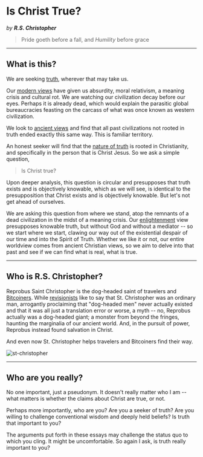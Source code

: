 # Is Christ True?

*by* ***R.S. Christopher***

> Pride goeth before a fall,
> and *Humility* before grace


<!--
Lord Jesus Christ
Son of the Living God
Have mercy on me,
 a sinner
-->



---

## What is this?

We are seeking 
 [truth](truth.md), wherever that may take us.

Our
 [modern views](modern-views/index.md)
 have given us absurdity, moral relativism, a meaning crisis and cultural rot. We are watching our civilization decay before our eyes. Perhaps it is already dead, which would explain the parasitic global bureaucracies feasting on the carcass of what was once known as western civilization.

We look to [ancient views](ancient-views/index.md) and find that all past civilizations not rooted in truth ended exactly this same way.
This is familiar territory.

An honest seeker will find that the [nature of truth](truth.md) is rooted in Christianity, and specifically in the person that is Christ Jesus. 
So we ask a simple question,

> Is Christ true?

Upon deeper analysis, this question is circular and presupposes that truth exists and is objectively knowable, which as we will see, is identical to the presupposition that Christ exists and is objectively knowable. But let's not get ahead of ourselves.

We are asking this question from where we stand, atop the remnants of a dead civilization in the midst of a meaning crisis. 
Our [enlightenment](modern-views/enlightenment.md) view presupposes knowable truth, but without God and without a mediator -- so we start where we start, clawing our way out of the existential despair of our time and into the Spirit of Truth. Whether we like it or not, our entire worldview comes from ancient Christian views, so we aim to delve into that past and see if we can find what is real, what is true.







---

## Who is R.S. Christopher?

Reprobus Saint Christopher is the dog-headed saint of travelers and [Bitcoiners](https://isbitcointrue.com). 
While [revisionists](https://en.wikipedia.org/wiki/Saint_Christopher) like to say that St. Christopher was an ordinary man, arrogantly proclaiming that "dog-headed men" never actually existed and that it was all just a translation error or worse, a myth -- no, Reprobus actually was a dog-headed giant; a monster from beyond the fringes, haunting the marginalia of our ancient world. And, in the pursuit of power, Reprobus instead found salvation in Christ.

And even now St. Christopher helps travelers and Bitcoiners find their way.

![st-christopher](/images/st-christopher.jpg)






---

## Who are you really?

No one important, just a pseudonym. 
It doesn't really matter who I am -- what matters is whether the claims about Christ are true, or not.

Perhaps more importantly, who are you? 
Are you a seeker of truth? 
Are you willing to challenge conventional wisdom and deeply held beliefs? 
Is truth that important to you?

The arguments put forth in these essays may challenge the status quo to which you cling. 
It might be uncomfortable. 
So again I ask, is truth really important to you?






